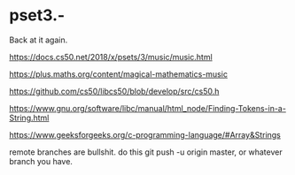 # pset3.-
Back at it again. 

https://docs.cs50.net/2018/x/psets/3/music/music.html

https://plus.maths.org/content/magical-mathematics-music

https://github.com/cs50/libcs50/blob/develop/src/cs50.h

https://www.gnu.org/software/libc/manual/html_node/Finding-Tokens-in-a-String.html

https://www.geeksforgeeks.org/c-programming-language/#Array&Strings

remote branches are bullshit. do this
git push -u origin master, <master> or whatever branch you have. 
